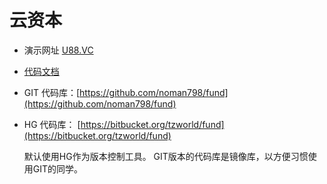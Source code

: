 # 云资本

* 演示网址 [U88.VC](http://u88.vc)
* [代码文档](http://www.kancloud.cn/u88vc/u88vc/196295) 


* GIT 代码库：[https://github.com/noman798/fund](https://github.com/noman798/fund)
* HG 代码库： [https://bitbucket.org/tzworld/fund](https://bitbucket.org/tzworld/fund)
  
  默认使用HG作为版本控制工具。
  GIT版本的代码库是镜像库，以方便习惯使用GIT的同学。
